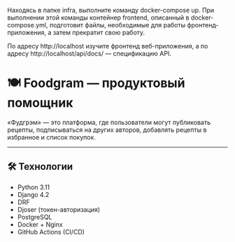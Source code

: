 Находясь в папке infra, выполните команду docker-compose up. При выполнении этой команды контейнер frontend, описанный в docker-compose.yml, подготовит файлы, необходимые для работы фронтенд-приложения, а затем прекратит свою работу.

По адресу http://localhost изучите фронтенд веб-приложения, а по адресу http://localhost/api/docs/ — спецификацию API.

# 🍽️ Foodgram — продуктовый помощник

«Фудгрэм» — это платформа, где пользователи могут публиковать рецепты, подписываться на других авторов, добавлять рецепты в избранное и список покупок.

---

## 🛠️ Технологии

- Python 3.11
- Django 4.2
- DRF
- Djoser (токен-авторизация)
- PostgreSQL
- Docker + Nginx
- GitHub Actions (CI/CD)



